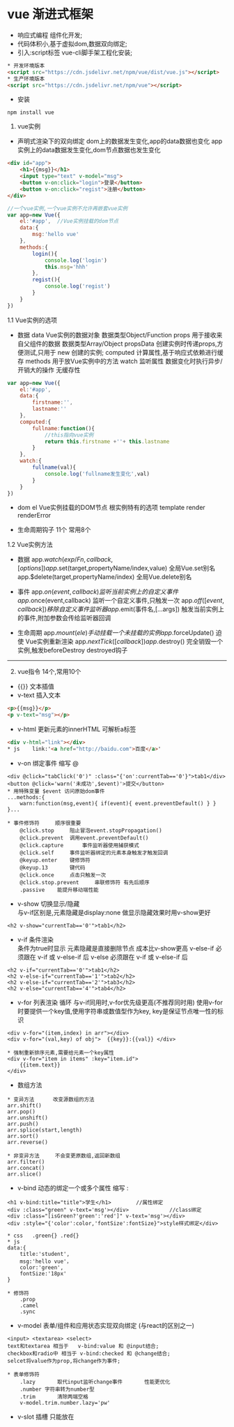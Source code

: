 # vue	渐进式框架
* 响应式编程 组件化开发;
* 代码体积小,基于虚拟dom,数据双向绑定;
* 引入:script标签 vue-cli脚手架工程化安装;
```html
* 开发环境版本
<script src="https://cdn.jsdelivr.net/npm/vue/dist/vue.js"></script>
* 生产环境版本
<script src="https://cdn.jsdelivr.net/npm/vue"></script>
```
* 安装
```
npm install vue
```

1. vue实例		
* 声明式渲染下的双向绑定 
	dom上的数据发生变化,app的data数据也变化
	app实例上的data数据发生变化,dom节点数据也发生变化
```html
<div id="app">
	<h1>{{msg}}</h1>
	<input type="text" v-model="msg">
	<button v-on:click="login">登录</button>
	<button v-on:click="regist">注册</button>
</div>
```
```js	
//一个vue实例,一个vue实例不允许再嵌套vue实例
var app=new Vue({
	el:'#app',	//Vue实例挂载的dom节点
	data:{
		msg:'hello vue'
	},
	methods:{
		login(){
			console.log('login')
			this.msg='hhh'
		},
		regist(){
			console.log('regist')
		}
	}
})
```
1.1 Vue实例的选项
* 数据
	data	Vue实例的数据对象 数据类型Object/Function
	props	用于接收来自父组件的数据 数据类型Array/Object
	propsData	创建实例时传递props,方便测试,只用于 new 创建的实例;
	computed	计算属性,基于响应式依赖进行缓存
	methods		用于放Vue实例中的方法
	watch			监听属性	 数据变化时执行异步/开销大的操作 无缓存性
```js
var app=new Vue({
	el:'#app',
	data:{
		firstname:'',
		lastname:''
	},
	computed:{
		fullname:function(){
			//this指向vue实例
			return this.firstname +''+ this.lastname
		}
	},
	watch:{
		fullname(val){
			console.log('fullname发生变化',val)
		}
	}
})
```

* dom
	el 	Vue实例挂载的DOM节点 根实例特有的选项
	template
	render
	renderError

* 生命周期钩子 11个 常用8个

1.2 Vue实例方法
* 数据
	app.$watch(exp/Fn,callback,[options])
	app.$set(target,propertyName/index,value)		全局Vue.set别名
	app.$delete(target,propertyName/index)			全局Vue.delete别名

* 事件
	app.$on(event,callback)						监听当前实例上的自定义事件
	app.$once(event,callback)					监听一个自定义事件,只触发一次
	app.$off([event,callback])				移除自定义事件监听器
	app.$emit(事件名,[...args])				触发当前实例上的事件,附加参数会传给监听器回调

* 生命周期
	app.$mount(ele)		手动挂载一个未挂载的实例
	app.$forceUpdate()	迫使	Vue实例重新渲染
	app.$nextTick([callback])
	app.$destroy()		完全销毁一个实例,触发beforeDestroy destroyed钩子
--------------------------------------------------
2. vue指令	 14个,常用10个
* {{}}	文本插值
* v-text	插入文本
```html
<p>{{msg}}</p>
<p v-text="msg"></p>
```
* v-html	更新元素的innerHTML	可解析a标签
```html
<div v-html="link"></div>
* js	link:'<a href="http://baidu.com">百度</a>'
```

* v-on		绑定事件		缩写 @
```
<div @click="tabClick('0')" :class="{'on':currentTab=='0'}">tab1</div>
<button @click='warn('未成功',$event)'>提交</button>
* 用特殊变量 $event 访问原始dom事件
...methods:{
	warn:function(msg,event){ if(event){ event.preventDefault() } }
}...

* 事件修饰符		顺序很重要
	@click.stop		阻止冒泡event.stopPropagation()
	@click.prevent 	调用event.preventDefault()
	@click.capture		事件监听器使用捕获模式
	@click.self		事件监听器绑定的元素本身触发才触发回调
	@keyup.enter	键修饰符
	@keyup.13		键代码
	@click.once		点击只触发一次
	@click.stop.prevent		串联修饰符 有先后顺序
	.passive	能提升移动端性能
```

* v-show	切换显示/隐藏		
	与v-if区别是,元素隐藏是display:none 做显示隐藏效果时用v-show更好
```
<h2 v-show="currentTab=='0'">tab1</h2>
```
* v-if		条件渲染		
	条件为true时显示	元素隐藏是直接删除节点	 成本比v-show更高
	v-else-if		必须跟在 v-if 或 v-else-if 后
	v-else	必须跟在 v-if 或 v-else-if 后
```
<h2 v-if="currentTab=='0'">tab1</h2>
<h2 v-else-if="currentTab=='1'">tab2</h2>
<h2 v-else-if="currentTab=='2'">tab3</h2>
<h2 v-else="currentTab=='4'">tab4</h2>
```

* v-for		列表渲染 循环  与v-if同用时,v-for优先级更高(不推荐同时用)
	使用v-for时要提供一个key值,使用字符串或数值型作为key, key是保证节点唯一性的标识
```
<div v-for="(item,index) in arr"></div>
<div v-for="(val,key) of obj">	{{key}}:{{val}}	</div>

* 强制重新排序元素,需要给元素一个key属性
<div v-for="item in items" :key="item.id">
	{{item.text}}
</div>
```
* 数组方法
```
* 变异方法		改变源数组的方法
arr.shift()
arr.pop()
arr.unshift()
arr.push()
arr.splice(start,length)
arr.sort()
arr.reverse()

* 非变异方法 	不会变更原数组,返回新数组
arr.filter()
arr.concat()
arr.slice()
```

* v-bind 	动态的绑定一个或多个属性		缩写	:
```
<h1 v-bind:title="title">学生</h1>		//属性绑定
<div :class="green" v-text='msg'></div>				//class绑定
<div :class="[isGreen?'green':'red']" v-text='msg'></div>
<div :style="{'color':color,'fontSize':fontSize}">style样式绑定</div>

* css	.green{} .red{}
* js	
data:{
	title:'student',
	msg:'hello vue'，
	color:'green',
	fontSize:'18px'
}

* 修饰符
	.prop
	.camel
	.sync
```

* v-model		表单/组件和应用状态实现双向绑定 (与react的区别之一)
```
<input> <textarea> <select>
text和textarea 相当于	v-bind:value 和 @input结合;
checkbox和radio中	相当于 v-bind:checked 和 @change结合;
selcet将value作为prop,将change作为事件;

* 表单修饰符
	.lazy		取代input监听change事件		性能更优化
	.number	字符串转为number型
	.trim		清除两端空格
	v-model.trim.number.lazy='pw'
```

* v-slot	插槽 只能放在 <template> 中使用 缩写 #
```
//具名插槽
<template v-slot:header>
	header content
</template>
```
* v-pre		跳过此元素和其子元素的编译过程
```
<span v-pre> {{'不需编译'}} </span>
```
* v-cloak
```
//不会显示,直到编译结束
[v-cloak] { display:none; }	//css
<div v-cloak> {{msg}} </div>	//js
```
* v-once	只渲染元素和组件一次
```html
<div v-once>{{msg}}</div>
<my-component v-once:comment="msg"></my-component>
```
--------------------------------------------------
3. vue生命周期钩子函数		11个,常用8个
* new Vue()->实例初始化----->实例创建完成,未挂载---->实例挂载之前---->实例被挂载mounted------------>实例销毁之前---->实例销毁destroyed
												|						|									|						|				|数据更新								|								|
									beforeCreate		created				beforeMount		mounted		beforeUpdate					beforeDestroyed		destroyed
																																					|虚拟dom重新渲染				(实例仍可用)
																																				updated
```js
beforeCreate:function(){
	console.log('beforeCreate')
},
created:function(){
	console.log('created')
},
beforeMount:function(){
	console.log('beforeMount')
},
mounted:function(){
	console.log('mounted')
	//调接口、创建swiper组件等操作
},
beforeUpdate:function(){
	console.log('beforeUpdate')
},
updated:function(){
	console.log('updated')
},

activated:function(){ //不常用  用于动态组件keep-alive},
deactivated:function(){ //不常用 },

beforeDestroy:function(){
	console.log('beforeDestroy')
	//清除耗费性能的东西,定时器等
},
destroyed:function(){
	console.log('destroyed')
},

errorCaptured:function(){ //不常用 }
```
* Vue实例创建完成后触发 beforeCreate created beforedMount mounted 4个钩子函数;
* Vue实例数据更新才触发 beforeUpdate updated钩子函数;
* 使用`app.$destroy()` 手动触发组件销毁, 触发beforeDestroy destroyed钩子函数;
* 清除定时器,在 beforeDestroy 钩子函数中进行;
* 调接口、创建swiper组件等操作在 mounted钩子函数中进行;
* 需要完整的dom结构才能做初始化渲染的第三方ui库,其业务逻辑都要放在 mounted钩子函数中进行;
--------------------------------------------------
4. 响应式原理
* 利用es5中 Object.defineProperty() 把对象的定义转为getter/setter方式
	页面数据发生变化时,依赖项的setter操作触发,会通知监听器watcher,重新渲染页面;
* 前端框架有两种方式侦测数据变化,`push`和`pull`,vue响应式系统是`push`+`pull`,react是`pull`方式
```js
var app={}
//把对象定义 转化为getter/setter方式
Object.defineProperty(app,'msg',{
	get:function(){
		return value;
	},
	set:function(arg){
		value=arg
		//setter操作中 通知 watcher 更新页面
		watch(value)
	}
})
//页面数据发生变化,更新对象,触发setter操作
dom.addEventListener('keyup',function(e){
	app.msg=e.target.value; //触发setter
})
//监听器
function watch(value){
	document.getElementById('msg').innerHTML=value;
}
```
--------------------------------------------------
5. 虚拟DOM		性能优化
* MVC		model数据  view视图  control控制器
* MVVM	model数据  view视图  VM视图模型 即虚拟DOM
* 虚拟DOM 
	即一个json对象,用于描述真实DOM节点
```js
var ele={
	tagName='div',
	attr:{
		props:{
			id:'header'
		},
		styles:{
			color:'red'
		}
	}
}
```
* diff运算  difference
	Vue实例中数据发生变化,vue会拷贝一份虚拟DOM,通过diff运算,找出变化前和变化后虚拟DOM的最小差异,并把最小差异渲染到真实DOM上;
	MVVM框架中 基于虚拟DOM的diff运算减少了DOM的频繁操作,有利于性能优化,适合数据化的产品应用开发;
--------------------------------------------------
6. 组件
* 组件是可复用的Vue实例  与new Vue一样接收相同的选项,data methods computed 生命周期钩子等;
```js
// 全局注册			组件注册要放在根实例之前
	Vue.component('my-app',{	//第一个参数就是组件名
		//选项
		props:[],		//在组件上注册的自定义属性,通过props向子组件传值
		data:function(){
			return {
				//工厂模式 一个组件的data选项必须是一个函数  深拷贝
				//组件共享`data`属性 避免组件间相互影响
			}
		},
		template:`
			<div>
				<h1 v-text='text'></h1>
			</div>
		`,
		computed:{},
		methods:{
			change(id){
				//事件通信 触发父组件传递过来的自定义事件,并把子组件的变化传给父组件
				this.$emit('click',id)
			}
		}
	})
	
// 根实例
	var app=new Vue({
		el:'#app',
		data:{},
		components:{	//局部组件,只能在其注册的vue实例中使用
			'scope-component':{
				template:`<div>局部组件</div>`
			},
			'my-scope':{
				template:`<h1>局部组件</h1>`
			}
		}
	})
```
* 组件名尽量 全小写且中间包含一个连字符;
* props 存放在组件上注册的自定义属性,在组件实例中能访问这个值就像访问 data 中的值一样
	在子组件中对props进行验证 `type` `require`
* props 子组件接收父组件的数据
	vm.$emit(事件名,[...args])  父组件接收子组件的数据变化  事件名为父组件的自定义事件名

* 自定义input组件
```
<input v-model='search'> 等价于 <input v-bind:value='search' @input='search=$event.target.value'>
* html
<my-input v-model='search'></my-input>
* js
Vue.component('my-input',{
	props:['value'],
	template:`
		<input v-bind:value='value' @input='$emit('input',$event.target.value)'>
	`
})
```

* 插槽 slot
	v-slot指令 缩写 #  插槽名默认值是default
	slot传值,仅在自己的slot中有效,有作用域限制
```
* html
<my-layout>
	<template v-slot:default></template>
	<template v-slot:header></template>
	<template #aside='scope'>
		<h1 v-text='scope.msg'></h1>
	</template>
</my-layout>

* js
template:`
	<slot></slot>
	<slot name='header'></slot>
	<slot name='aside' :msg='msg'></slot>
`
```

* 动态组件 <keep-alive> 
	切换组件后保持原来组件的状态,要求被切换到的组件必须有自己的名字,可用作tabs选项卡
```html
<keep-alive>
	<component :is='curTab'></component>
</keep-alive>
```

* 异步组件 async-component 只有组件需要被渲染的时候才加载该组件
```js
//全局注册
Vue.component('async-component',function(resolve,reject){
	setTimeout(function(){
		resolve({
			template:`<div>异步组件</div>`
		})
	},2000)
})

//局部注册  直接提供返回一个promise对象的函数
var app=new Vue({
	el:'#app',
	data:{},
	components:{
		'my-component':()=>import('./async-component')
	}
})
```

* 访问元素&组件
* 访问根实例 通过`$root property`方法实现,适合小型的有少量组件的应用
```js
this.$root.name		//获取根组件数据
this.$root.name='hh'	//写入根组件数据
this.$root.fn()		//调用根组件方法
```
* 访问父组件实例 推荐用 依赖注入 通过provide & inject选项
  通过`$parent property`方法访问父组件的实例,易失控
```js
var map=this.$parent.map || this.$parent.$parent.map
```

* 访问子组件实例 通过`ref`为子组件赋予一个id引用,可以直接操作dom节点,减少ref的使用
* ref 和 v-for 一起使用时,得到的ref是一个包含对应数据源的子组件的数组
* `$refs`只会在组件渲染完成后生效,不是响应式的,避免在模板或计算属性中访问$refs
```html
<my-input ref='username'></my-input>
```
```js
Vue.component('my-input',{
	methods:{
		getMsg(){ return this.msg}
	}
})
var app=new Vue({
	el:'#app',
	methods:{
		handle(){
			var msg=this.$refs.username.getMsg()
			return msg
		}
	}
})
```
--------------------------------------------------
7. 混入 mixin 可复用性
* 全局混入 使用全局混入会影响每一个单独创建的vue实例,慎用 推荐作为插件发布
* 组件与混入对象有同名选项时,组件优先级更高
```js
//全局混入
Vue.mixin({
	created:function(){ },
	mounted:function(){ }
})
var app=new Vue({
	el:'#app'
})

//局部混入 按需混入
var mixin={
	created:function(){ },
	data:function(){
		return {
			msg:1
		}
	}
}
var app1=new Vue({
	el:'#app1',
	mixins:[mixin]
})
```
--------------------------------------------------
8. 过滤器 filter
* 只可用于文本插值花括号和v-bind指令中
```html
<h1>{{money | rmb}}</h1>
<div v-bind:value='money | rmb'></div>
```
```js
//全局过滤器 放在vue实例前
Vue.filter('rmb',function(value){
	return '¥'+value
})

var app=new Vue({
	el:'#app',
	data:{},
	filters:{	//局部过滤器
		money:function(value){
			return '¥'+value
		}
	}
})
```
--------------------------------------------------
9. 自定义指令 directive
```html
<input v-focus>
```
```js
//全局自定义指令v-focus 自动聚焦
Vue.directive('focus',{
	bind:function(el,binding,vnode){
		//...只调用一次,此钩子函数可选
	},
	inserted:function(el){
		el.focus()
	}
})

//局部自定义指令
new Vue({
	el:'#app',
	directives:{
		focus:{
			inserted:function(el){
				el.focus()
			}
		}
	}
})
```
--------------------------------------------------
10. 事件总线 bus
* 订阅-发布模式
* 通过`bus.$emit()`和`bus.$on()`方法,实现子组件之间的直接通信
```js
var bus=new Vue()	//vue实例创建完成就会有一个bus对象
Vue.component('comp-a',{
	methods:{
		send(){
			//A发送消息
			bus.$emit('compA',this.msg)
		}
	},
	created:function(){
		//接收B发来的消息
		bus.$on('compB',(msg)=>{
			this.html += msg
		})
	}
})

Vue.component('comp-b',{
	methods:{
		send(){
			//B发送消息
			bus.$emit('compB',this.msg)
		}
	},
	created:function(){
		//接收A发来的消息
		bus.$on('compA',(msg)=>{
			this.html += msg
		})
	}
})

var app=new Vue({
	el:'#app'
})
```
--------------------------------------------------
11. 过渡&动画 <transition>
* vue过渡有6个状态, `v-enter` `v-enter-active` `v-enter-to` `v-leave` `v-leave-active` `v-leave-to`
```css
.fade-enter,.fade-leave-to{
	transition:opacity .5s;
}
```
```html
<div id="app">
	<button @click='show=!show'>显示/隐藏</button>
	<transition name='fade'>
		<p v-if='show'>vue</p>
	</transition>
</div>
```
```js
var app=new Vue({
	el:'#app',
	data:{
		show:true
	}
})
```
* 多个组件过渡,可用v-if/v-else,相同标签名切换时要设置key值
```html
<transition name='fade' mode='out-in'>
	<button v-if='show' key='1'>显示</button>
	<button v-else key='2'>隐藏</button>
</transition>
```
--------------------------------------------------
--------------------------------------------------
### 工程架构 项目环境搭建,项目初始化,本地服务
### 项目架构 项目需要的技术
### 业务开发 编写业务交互代码
### 项目部署 测试环境,打包上线

* 生产环境 production 项目部署到线上
* 开发环境 development 编写业务代码
* `npm install --save` 自动把模块和版本号加到dependencies,生产环境要用到的
* `npm install --save-dev` 自动把模块和版本号添加到devdependencies,开发环境要要用到

### 工程架构

# Vue脚手架搭建项目 Vue-CLI
1. 安装
```
npm install -g @vue/cli
# or
yarn global add @vue/cli
```
1.1 安装完成后用于检测vue/cli版本
```
vue --version
```

2. 创建一个项目
```
vue create vue-project
# or
vue ui
```

3. 启动项目
```
cd vue-project
npm run serve
# or
npm start (修改package.json文件中scripts命令 "start":"npm run serve")
```

4. 项目执行ESLint检测
```
npm run lint
```
* ESLint 代码是否符合规范的检测工具
[ESLint官网](https://eslint.bootcss.com/)
* 三种规则管理工具:
* off/0 关闭;
* warn/1 警告;（不会影响退出码）
* error/2 将规则视为一个错误 (退出码为1)
* vue项目中,修改ESLint验证规则:package.json文件中配置,配置完成后,重启服务器才生效
```
"eslintConfig":{
	"rules":{
		"no-console":0
	}
}
```

5. 项目打包上线		(项目部署阶段)
```
npm run build
```
* 生成一个 /dist 目录,将目录发送给运维工程师上线部署
* .map文件是静态资源的映射关系的配置文件
* .vue 单文件组件
* main.js 入口文件
* src/assets 项目的静态资源
* /public 静态资源服务器


6. 项目结构
6.1  /src开发目录
* 用`@`代表`/src`根目录,如'@/components/Home.vue'
* `src/main.js` 程序的入口文件
* `src/App.vue` app主组件	主组件中的自动生成的'id:app'不是挂载的'#app'
* `src/components` 组件目录
* `src/assets` 程序的静态资源目录
* `/public` 本地服务器的静态资源目录
* 引用`/public`中的静态资源时,直接用'/'表示'/public'根目录,如`/icon`
* `/dist` 执行`npm run build`生成的目录

6.2 .vue文件 单文件组件
* 结构
```.vue
<template lang="html">
	# html模板
</template>

<script> 
	# js代码
	import HelloComponent from './HelloComponent.vue'
	
	export default{
		//
	}
</script>

<style lang="scss" scoped>
	# css样式代码
</style>
```
* `scoped`表示作用局部
* 一个`.vue`文件就是一个组件
* SPA: 单页面web应用,加载单个html页面并在用户与应用交互时更新页面的应用
* SPA优点:前后端分离开发,服务器压力小,交互体验良好
* SPA缺点:SEO难度大,初次加载耗时多
--------------------------------------------------
### 项目架构

7. css相关 预处理器(Sass/Less/Stylus)
* 使用sass
* [sass官网](https://www.sass.hk/)
* 安装
```
npm install node-sass -D
npm install sass-loader -D

# 查看sass版本
sass -v
```
```
# .vue文件
<style lang="scss">
	@import '@/assets/css/common.scss';
	.app{
		&>div{
			color:$color1;
		}
	}
</style>

# common.scss文件
$color1:green;
```

* 若安装node-sass失败,使用以下命令进行安装:
```
npm install node-sass --sass_binary_site=https://npm.taobao.org/mirrors/node-sass/
```
[node-sass 安装失败报错的原因及解决办法(整理)](https://www.cnblogs.com/gitnull/p/10188030.html)

--------------------------------------------------
8. 路由 Vue-Router
* 安装
```
npm install vue-router -S
```
```js
// /src目录下创建router.js文件
import Vue from 'vue'
import VueRouter from 'vue-router'

//Vue.use()注册路由
Vue.use(VueRouter)

//路由懒加载  使用vue异步组件,返回一个promise的工厂函数
const Home = () => import('@/views/Home.vue')

//创建router实例
const router=new VueRouter({
	mode:'hash',		//路由模式 hash history
	routes:[
		{
			path:'/',
			component:Home,
			//异步组件component:()=>import('@/views/Home.vue')
			name:'home'		//路由名称
		}
	]
})
export default router

//在main.js文件中将路由挂载在根实例上
import router from './router.js'
new Vue({
	router,		//缩写 router:router
	render:h=>h(App)
}).$mount('#app')
```

* 路由实现,使用`router-view`和`router-link`组件
```html
<div id="app">
	<!-- 声明式路由跳转 -->
	<!-- router-link组件相当于a链接 -->
	<!-- to 指定跳转到哪个路由 -->
	<!-- tag 指定用什么html标签来替换渲染router-link -->
	<!-- activeClass 指定导航选项卡的高亮样式 -->
	<!-- exact 精确匹配-->
	<router-link to='/home' tag='span' active-class='on' exact>Home</router-link>
	
	<!-- 路由出口 -->
	<!-- 路由匹配到的组件渲染在这里,相当于路由视图容器 -->
	<router-view></router-view>
</div>
```

* 路由模式 默认为hash模式
```
const router=new VueRouter({
	mode:'hash/history',
	routes:[...]
})
```
* hash模式
	url地址栏中拼接了一个'#',缺点是不够美观;
	部署到服务端不会有404这个问题,本质利用`location.hash`实现url跳转;
* history模式
	利用`history.pushState`方法完成url跳转,url中没有'#';
	打包部署到服务端,需要后端配合对路由进行处理,否则返回404;

* 路由命名视图 默认为default
```html
<router-view name='default'></router-view>
<router-view name='a'></router-view>
```
```js
routes:[
	{
		path:'/',
		components:{
			//一个页面中两个容器
			default:Home,
			a:User
		}
	}
]
```

* 路由命名与别名
* 路由别名等同于路由小名
```js
routes:[
	{
		path:'/user',
		component:User,
		name:'user',		//路由名称
		alias:'/my'		//路由别名
	}
]
```
```html # 可以给to属性传一个对象
<router-link :to="{name:'user',params:{id:01}}">User</router-link>
```
等价于
```js
this.$router.push({name:'user',params:{id:01}})
```

* 重定向
```js
routes:[
	{
		path:'/*',		//含有通配符的路由放在最后
		redirect:'/'		//重定向到首页
	}
]
```

* 动态路由	路径参数用`:`标记
* 嵌套路由 要配置`children`
```html
<div id="app">
	<!-- 第一层路由视图 -->
	<router-view></router-view>
</div>
```
```js
const User={
	template:`
		<div class='user'>
			<!-- 动态路径参数 -->
			<h2>User{{ $route.params.id }}</h2>
		</div>
		<!-- 嵌套第二层路由视图 -->
		<router-view></router-view>
	`
}
const router=new VueRouter({
	routes:[
		{
			//动态路径参数 以冒号开头
			//当匹配到一个路由时,参数值会被设置到 this.$route.params中
			path:'/user/:id',
			component:User,
			//当 /user/:id/student 匹配成功，
			//Student会被渲染在User的<router-view>中
			children:[
				{
					path:'student',		//子路由不要加`/` 
					component:Student
				}
			]
		}
	]
})
```

* 编程式路由跳转 router.push()
* vue实例内部可以通过`$router`访问路由实例,调用`this.$router.push()`
```js
//编程式 用于列表信息跳转
router.push({path:'/home'})
router.push({name:'user',params:{id:'11'}})
//如果提供了path, params会被忽略
this.$router.push('/user/'+id+'/'+name)

//声明式 用于导航选项
<router-link :to=''></router-link>
```
* router.replace()与router.push()很像,不同的是它不会向history添加新纪录,而是替换掉当前的history记录
```js
//编程式
router.replace()
//声明式
<router-link :to='' replace></router-link>
```

* 路由传参
```js
//用 this.$route.params 接收参数		$route可访问路由信息
export default{
	computed:{
		val(){
			return this.$route.params.value
		}
	},
	mounted:function(){
		console.log(this.$route.params.id)
	}
}

const router = new VueRouter({
  routes: [
    {
			path: '/user/:id/:value', //路径后用 : 
			component: User
		}
  ]
})
```
* `$router`与`$route`区别:
	`$router`是路由实例对象,包含了路由跳转方法,钩子函数等
	`$route`是路由信息对象,包括`params` `hash`等路由信息参数

* 路由守卫		一般用于用户登录前拦截
* 全局守卫: `router.beforeEach` `router.beforeResolve` `router.afterEach`
* 路由独享守卫: `beforeEnter:(to,from,next)=>{...}`
* 路由组件内守卫: `beforeRouteEnter` `beforeRouteUpdate` `beforeRouteLeave`

* 全局前置守卫	异步执行		一般用于管理系统
```js
const router=new VueRouter({...})
router.beforeEach((to,from,next)=>{
	//to:route 即将进入的路由目标对象
	//from:route 从哪个路由离开
	//next() : 进行管道中下一个钩子
	//next('/') next({path:'/'}): 跳转到一个不同的地址
})
```
```js
//用户验证身份失败,重定向到`/login`
router.beforeEach((to, from, next) => {
  if (to.name !== 'login' && !isAuthenticated) next('/login')
  else next()
})
```

* 局部守卫 组件内部实现路由拦截,常用于电商网站,个人中心登录注册
```js
const router=new VueRouter({
	routes:[
		{
			path:'/goods',
			component:Goods,
			beforeRouteEnter:(to,from,next)=>{
				//不能获取组件实例的`this`, 守卫执行前组件实例未被创建
				//在组件路由确认confirm前调用
				const isLogin=localStorage.getItem('isLogin')
				if(isLogin==1) next()
				else next('/login')
			}
		}
	]
})
```
* 登录成功 在`localStorage`中加`token`,重定向到`/`
* 退出登录 要移除`localStorage`中的`token`,重定向到`/login`
```js
//使用Element UI中的弹框组件
localStorage.removeItem('token')
localStorage.removeItem('isLogin')
this.$router.replace('/login')
```
--------------------------------------------------
9. 状态管理 Vuex  开发中大型单页应用
* 采用集中式存储管理应用的所有组件的状态,并以相应的规则保证状态以一种可预测的方式发生变化;
* 状态管理包含三个部分: state view actions
	state:驱动应用的数据源;
	view:以声明方式将state映射到视图
	actions:响应在view上的用户行为导致状态变化
* 应用核心为store(仓库),相当于一个容器,store包含着应用的state(状态)
* vuex响应式状态存储,不能直接改变store中的状态
* 改变store状态只能通过显式提交mutation的方式修改
* vuex核心技术:			
*  						Backend(后端API)
											|
			 _____________Actions_____________
			|		dispatch							commit	|
	Vue Components										Mutations <-->Devtools
			|___render_____State____mutate____|

* 完成前端静态页面布局后,先用假数据自测,再基于接口文档进行前后端接口联调
* 自测时可以用`/public`中的假数据测试接口,自行创建`/public/db/`
* 前后端接口联调:前端调取数据激活并在页面动态显示的过程
* 使用vuex,切换页面时不需重新调接口,有利于性能优化,vuex可以缓存数据

* 安装		(只要涉及到数据交互就用vuex) 
```
npm install vuex --save
```
* 核心概念:
* state	状态 在computed选项中引入

* mutations		在methods选项中引入
	改变store状态的唯一方法是提交mutation,
	mutations通过`$store.commit()`触发,状态改变会记录在devtools里
	mutation必须是同步函数

* actions  在methods选项中引入
	action提交的是mutation,不是直接变更状态
	action可以包含异步操作,调用后端接口
	actions通过`$store.dispatch()`触发

* getters  相当于store的计算属性,在computed选项中引入
	可以传参,第一个参数是state,第二个参数可以是其他getters(可选)
	获取getters中的值 如`$store.getters.info`
	
* modules 模块 将store分割成多个module 
	每个module都要添加`namespaced: true`使其成为带命名空间的模块
	尽量避免模块间命名冲突,以减少代码复杂性
```js
//创建 /src/store/index.js文件放总store
import Vue from 'vue'
import Vuex from 'vuex'

//引入所有子store
import userStore from './userStore.js'

//注册vuex
Vue.use(Vuex)

//创建store实例
const store=new Vuex.Store({
	modules:{
		userStore,
		homeStore,
		orderStore
	}
})
export default store

//在main.js中将store实例挂载在app上
import store from './store.js'
new Vue({
	store,
	render:h=>h(App)
}).$mount('#app')
```
```js
// 模块1:userStore.js
const userStore = {
	namespaced: true,		//添加命名空间
	state:{
		count:1,
		msg:'vuex'
	},
	getters:{
		info(state){
			return state.msg + '-hello'
		}
	},
	mutations:{
		add(state,payload){
			state.num += payload
		},
		changeMsg(state,payload){
			state.msg=payload
		}
	},
	actions:{
		msgAsync({commit}){
			setTimeout(()=>{
				commit('changeMsg','hello')
			},1000)
		}
		//等价于
		//msgAsync(userStore){
		//	setTimeout(()=>{
		//		userStore.commit('changeMsg','hello')
		//	},1000)
		//}
	}
}
export default userStore
```
```js
// .vue文件		在组件内引入模块

// mapState 映射 可一次获取多个状态
// 可以向$store.commit()中传入额外的参数,即mutation的载荷payload
// actions支持载荷,如`$store.dispatch('msgAsync',{amount:10})`
import {mapState, mapMutations, mapActions, mapGetters} from 'vuex'
export default{
	computed:{
		...mapState('userStore',['count','msg']),	//将this.count映射为this.$store.state.count
		//...{
		//	 count(){
		//	 	return this.$store.state.count
		//	 },
		//	 msg(){
		//	 	return this.$store.state.msg
		//	 }
		//}
		...mapGetters('userStore',['info']),	//将`this.info`映射为`this.$store.getters.info`
		
		//当orderStore和userStore中的state有重名时
		...mapState('orderStore',{
			orderMsg:(state)=>state.msg		//将orderStore中的msg输出为orderMsg
		})
	},
	methods:{
		...mapMutations('userStore',['add','changeMsg']),	//将`this.add()`映射为`this.$store.commit('add')`
		...mapActions('userStore',['msgAsync']),	//将`this.msgAsync()`映射为`this.$store.dispatch('msgAsync')`
		
		//当orderStore和userStore中的mutations有重名时
		...mapMutations('orderStore',{
			changeOrderMsg:(commit,payload)=>{
				commit('changeMsg',payload)		//将orderStore中的changeMsg输出为changeOrderMsg
			}
		}),
		//当orderStore和userStore中的actions有重名时
		...mapActions('orderStore',{
			orderMsgAsync:(dispatch)=>{
				dispatch('msgAsync')		//将orderStore中的msgAsync输出为orderMsgAsync
			}
		}),
		
		addClick(){
			this.add(100)  //等价于 this.$store.commit('add',100) payload=100
		},
		getMsg(){
			this.msgAsync() //等价于 this.$store.dispatch('msgAsync')
		},
		getOrderMsg(){
			this.changeOrderMsg('change order msg')
		},
		getOrderMsgAsync(){
			this.orderMsgAsync()
		}
	}
}
```
--------------------------------------------------
10. vue.config.js 配置参考文件
* 与 package.json文件同级,需要手动创建
* 改端口号,代理需要用vue.config.js(解决跨域)
* 使用代理后需要重启项目
```js
module.exports={
	devServer: {
		port:4000, //自定义前端端口号
		// proxy: 'http://localhost:4000' 代理到本机
	  proxy: {
	    '/api': { //根据关键字请求目标服务器
	      target: '<url>', //目标服务器url
				//ws: true, 	//websocket
	      changeOrigin: true
	    }
	  }
	}
}
```
--------------------------------------------------
11. Devtools工具		用于调试vue程序
* 提交mutation使得state改变,都会记录在devtools里
* 安装
```
# 克隆github地址:https://github.com/vuejs/vue-devtools.git
npm install /yarn install
npm run build / yarn run build
```
* 打开谷歌浏览器-设置-扩展程序-开发者模式-加载已解压的扩展程序-选择shells/chrome
* 设置好后需重启浏览器,即可在控制台调试vue

--------------------------------------------------
12. axios工具 调后端接口	基于promise对象
* 安装
```
npm install axios -S
```
* 封装axios方法
```js
//创建/src/utils/fetch.js文件存放axios方法
//创建/src/utils/api.js文件存放数据接口方法
import axios from 'axios'
import {Message} from 'element-ui'	//可以用element UI库中的`message`组件提示响应信息

var baseURL='http://localhost:8080'	//baseURL:要请求的服务端数据接口的baseurl,配置vue.config.js文件,代理到本机

//创建axios实例
const fetch = axios.create({		//fetch是一个promise对象
	baseURL:baseURL,
	timeout:5000,			//设置接口请求超时的时间
	headers:{'Content-Type': 'application/json;chartset=UTF-8'}		//指定数据提交的格式
})

//添加请求拦截器 发生在请求发起之前
fetch.interceptors.request.use(config => {
	//对请求进行处理
	var token=localStorage.getItem('token')
	config.headers.Authorization=token		//token用户鉴权
  return config
}, error => {
	//请求错误时
  return Promise.reject(error)
})

//添加响应拦截器 发生在客户端接收响应之前
axios.interceptors.response.use(response => {
	//对响应数据进行处理
  return response
}, error => {
	//响应错误时
  return Promise.reject(error)
})

export default fetch

//在main.js中将所有api.js中的接口方法导出挂载在Vue原型上,命名为$http
import http from '@/utils/api'
Vue.prototype.$http = http
//调用api中的接口方法changeList(),可通过$http直接调用,不用引入api.js
this.$http.changeList()
```
* get请求
```js
import axios from 'axios'
axios({
	method:'get',
	url:''
})
.then(res=>{
	console.log('res',res)
})
.catch(err=>{
	console.log('err',err)
})
.then(()=>{
	//最终都会执行
})
```
* post请求 用`data:{}`传参
```js
axios({
	method:'post',
	url:'',
	data:{
		name:'hugh',
		age:20
	}
})
.then(res=>{
	console.log('res',res)
})
.catch(err=>{
	console.log('err',err)
})
```
--------------------------------------------------
13. 使用Element ui组件库
* 安装
```
npm i element-ui -S
```
```js
//main.js文件
import Vue from 'vue';
import ElementUI from 'element-ui';
import 'element-ui/lib/theme-chalk/index.css';
import App from './App.vue';

Vue.use(ElementUI);

new Vue({
  el: '#app',
  render: h => h(App)
});
```
--------------------------------------------------
14. Font-Awesome	字体图标库
[Font-Awesome](http://fontawesome.dashgame.com/)
[BootstrapCDN](https://www.bootcdn.cn/) 提供开源CDN加速服务的网站

* CDN引入	引入到静态资源服务器`/public/index.html`中
```
<link href="//netdna.bootstrapcdn.com/font-awesome/4.7.0/css/font-awesome.min.css" rel="stylesheet">
# 若失效则在`bootCDN`网站中找
<link href="https://cdn.bootcss.com/font-awesome/5.11.2/css/all.min.css" rel="stylesheet">
```
* 使用
```
# CSS前缀`fa`，再加上图标名称
<i class="fa fa-camera-retro"></i> fa-camera-retro(图标名)
```
--------------------------------------------------
15. momentjs	js日期处理类库
[momentjs](http://momentjs.cn/)
* 安装
```
npm install moment --save   # npm
yarn add moment             # Yarn
```
```js
import moment from 'moment'
moment().format('YYYY-MM-DD HH:mm:ss')	//获取当前时间 2020-02-02 02:02:02
```
--------------------------------------------------
--------------------------------------------------

# vue实现移动端webapp

1. 移动端用rem布局
* rem: html根元素的font-size
* 设备像素比 DPR(devicePixelRatio) dpr=1/2/3
* dpr=设备物理像素 / 设备独立像素(css代码像素)
* 设备物理像素=屏幕能显示的实际像素,设备独立像素=屏幕可视区域宽度
* 使用`window.devicePixelRatio`可以动态地获取到硬件设备的dpr

* 封装rem函数
```js
//创建rem.js文件,在`/public/index.html`中引入
function resetRootFZ() {
	var oHtml = document.querySelector('html')
	var w = oHtml.getBoundingClientRect().width
	//设置根字体的大小等于html节点的宽度的十分之一
	oHtml.style.fontSize = w / 10 + 'px'
}
resetRootFZ()

//当window窗口尺寸变化时,重新设置根字体的大小
window.addEventListener('resize', function() {
	resetRootFZ()
})
```
* 编辑器中安装px转换成rem的插件,设置其`fontSize=75`,即可将px自动转换成rem单位;
* `vs code`中的插件有`cssrem`,`px to rem`--设置--扩展--root fontSize ;
* `hbuilder`中 工具--设置--编辑器配置--px转rem比例 ;

* [使用WebApp meta标签](https://guide.aotu.io/docs/html/webapp.html)
* rem布局时,一定要指定`meta`标签:
```html
<meta name="viewport" content="width=device-width,initial-scale=1.0">
```
--------------------------------------------------
2. touch事件		移动端特有的事件
* Click事件在移动端，会有300毫秒延迟，用于区分移动设备上的单击、双击事件
* 给网页指定WebApp meta元数据后，可以降低click事件延迟时间
* Touch事件由`touchstart``touchmove``touchend`组件，仅在移动端Web中被支持，在PC Web中不支持
--------------------------------------------------
3. 移动端底部导航TabBar组件
* 在`Home` `Find` `User`等外页组件中引入,内页组件中不引入

* 自测时可以用`/public`中的假数据测试接口 `/public/db/`
--------------------------------------------------
4. vant (vue移动端ui组件库)
* 安装
```
npm i vant -S
```
* CDN引入(最简单的方法)
```html
<!-- 引入样式文件 -->
<link rel="stylesheet" href="https://cdn.jsdelivr.net/npm/vant@2.2/lib/index.css">
<!-- 引入 Vue 和 Vant 的 JS 文件 -->
<script src="https://cdn.jsdelivr.net/npm/vue/dist/vue.min.js"></script>
<script src="https://cdn.jsdelivr.net/npm/vant@2.2/lib/vant.min.js"></script>
<script>
	// 在 #app 标签下渲染一个按钮组件
	new Vue({
		el: '#app',
		template: `<van-button>按钮</van-button>`
	});
	
	// 调用函数组件，弹出一个 Toast
	vant.Toast('提示');
</script>
```
```js
//在main.js中全局引入vant,注册
import Vue from 'vue';
import Vant from 'vant';
import 'vant/lib/index.css';

Vue.use(Vant);
```
```js
//使用swiper组件		如果vant全局注册就无需再引入swiper组件
import Vue from 'vue';
import { Swipe, SwipeItem } from 'vant';

Vue.use(Swipe).use(SwipeItem);

//实现图片懒加载
//autoplay属性设置自动轮播间隔 	配合 Lazyload 组件实现图片懒加载
<van-swipe :autoplay="3000">
  <van-swipe-item v-for="(image, index) in images" :key="index">
    <img v-lazy="image" />
  </van-swipe-item>
</van-swipe>
export default {
  data() {
    return {
      images: [
        'https://img.yzcdn.cn/vant/apple-1.jpg',
        'https://img.yzcdn.cn/vant/apple-2.jpg'
      ]
    }
  }
}
```
* 蓝湖 ui组件库
* Mint UI
--------------------------------------------------
--------------------------------------------------
# 1.服务端渲染 SSR

* 即在服务端把vue实例渲染成html返回给客户端
* 前后端不分离,对SEO友好,初次加载速度快
* 服务端渲染应用程序要处于`nodejs`运行环境,只支持`beforeCreate` `created`两个钩子函数
* 缺点:不灵活,前后端耦合程度高,服务端负载多
* 安装
```
npm install vue -S
npm install vue-server-renderer --save
```
* 使用 把vue实例渲染成html
```js
// 第 1 步：创建一个 Vue 实例
const Vue = require('vue')
const app = new Vue({
  template: `<div>Hello World</div>`
})

// 第 2 步：创建一个 renderer
const renderer = require('vue-server-renderer').createRenderer()

// 第 3 步：将 Vue 实例渲染为 HTML
//服务端渲染核心方法 renderToString() 只是把vue代码渲染成html字符串,不能做逻辑交互处理
renderer.renderToString(app, (err, html) => {
  if (err) throw err
  console.log(html)
  // => <div data-server-rendered="true">Hello World</div>
})
```

* BSR 客户端渲染
* 前后端分离,方便前后端各自维护
* 对SEO不友好,加载速度慢
--------------------------------------------------
# 2.Nuxt.js框架 基于vue.js开发SSR应用的框架
* 一个nuxt项目相当于一个vue项目融合一个nodejs server项目
* 安装
```
npm install --save nuxt
```
* 使用`create-nuxt-app`脚手架
```
npx create-nuxt-app <项目名>
```
* 目录结构
* `/pages`:用于组织路由及视图
* Nuxt路由:Nuxt.js 依据`pages`目录结构自动生成 vue-router 模块的路由配置
* 声明式路由:<nuxt-link>，支持`active-class`属性
* Nuxt嵌套路由:创建内嵌子路由，你需要添加一个 Vue 文件，同时添加一个与该文件同名的目录用来存放子视图组件
* Nuxt动态路由:创建对应的以下划线作为前缀的*.Vue 文件或目录,如`/pages/user/_id.vue`,`path:'/user/:id'`
* 编程式路由:`this.$router.push()`等等
* Nuxt视图:在`/layout`目录下的 default.vue 即根组件的模板了，用<nuxt>指定视图容器
* Nuxt子视图:<nuxt-child>用于渲染二级的子视图组件
* 在Nuxt项目中使用axios请求后端数据，使用`asyncData`属性
```js
// 异步数据请求
asyncData() {
  return axios.get(url).then(res=>{
    // 这里是无法访问当前组件的this对象
    console.log('this', this)
    console.log('res34', res.data.data.song.list.length)
    // 在这里return 的数据，在页面组件中可以直接使用
    return {
      list: res.data.data.song.list
    }
  })
}
```
* 在Nuxt项目中使用Vuex，Nuxt项目建议Vuex状态分模块（即多个module）
* 创建`/store`目录用于组织应用的vuex文件,`/store/index.js`根模块
```js
//将状态导出为函数，将变量和操作作为`store/index.js`中的对象导出
//`/store/todo.js`子模块
export const state = () => ({
  list: []
})
export const mutations = {
  add(state, text) {
    state.list.push({
      text,
      done: false
    })
  },
  remove(state, { todo }) {
    state.list.splice(state.list.indexOf(todo), 1)
  },
  toggle(state, todo) {
    todo.done = !todo.done
  }
}
```
--------------------------------------------------
# 3.项目部署
* 云服务器介绍
* 域名、IP地域、DNS域名解析器、域名备案等
* 如何把本地代码转移至远程服务器上？使用Git，或者使用其它文件上传软件
* 如何部署前端项目？使用Nginx
* 反向代理:用户不知道要访问的服务端地址
* 正向代理:用户知道要访问的服务端地址
--------------------------------------------------
# 4.vue项目性能优化
* 路由懒加载,使用异步组件
* 图片懒加载
* 不频繁切换用`v-if`,频繁切换用`v-show`
* `v-for`遍历加`key`,`v-for`不与`v-if`同时使用
* 第三方插件按需引入
* SSR服务端渲染
* 压缩代码,压缩图片
--------------------------------------------------

